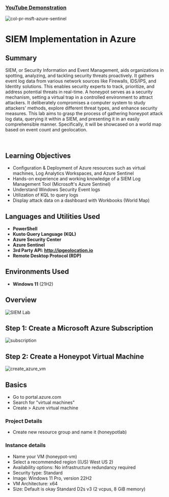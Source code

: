 

 ### [YouTube Demonstration](https://youtu.be/7eJexJVCqJo)

![col-pr-msft-azure-sentinel](https://github.com/DashonJennings/SIEMImplementationInAzure/assets/160358839/9ab55ce6-0954-4892-a1c6-c3b0bfbb45e8)

<h1>SIEM Implementation in Azure</h1>

<h2>Summary</h2>

SIEM, or Security Information and Event Management, aids organizations in spotting, analyzing, and tackling security threats proactively. It gathers event log data from various network sources like Firewalls, IDS/IPS, and Identity solutions. This enables security experts to track, prioritize, and address potential threats in real-time. A honeypot serves as a security mechanism, setting a virtual trap in a controlled environment to attract attackers. It deliberately compromises a computer system to study attackers' methods, explore different threat types, and enhance security measures. This lab aims to grasp the process of gathering honeypot attack log data, querying it within a SIEM, and presenting it in an easily comprehensible manner. Specifically, it will be showcased on a world map based on event count and geolocation.

<br />

<h2>Learning Objectives</h2>

- Configuration & Deployment of Azure resources such as virtual machines, Log Analytics Workspaces, and Azure Sentinel
- Hands-on experience and working knowledge of a SIEM Log Management Tool (Microsoft's Azure Sentinel)
- Understand Windows Security Event logs
- Utilization of KQL to query logs
- Display attack data on a dashboard with Workbooks (World Map)

<h2>Languages and Utilities Used</h2>

- <b>PowerShell</b> 
- <b>Kusto Query Language (KQL)</b>
- <b>Azure Security Center</b>
- <b>Azure Sentinel</b>
- <b>3rd Party API: http://ipgeolocation.io</b>
- <b>Remote Desktop Protocol (RDP)</b>

<h2>Environments Used </h2>

- <b>Windows 11</b> (21H2)


<h2>Overview</h2>

 ![SIEM Lab](https://github.com/DashonJennings/SIEMImplementationInAzure/assets/160358839/086407fa-6c4e-42a2-823b-8a7d2202cf01)

<h2>Step 1: Create a Microsoft Azure Subscription</h2>

![subscription](https://github.com/DashonJennings/SIEMImplementationInAzure/assets/160358839/d95487ae-30fd-47d2-bcbb-a04635d4e543)


<h2>Step 2: Create a Honeypot Virtual Machine</h2>

![create_azure_vm](https://github.com/DashonJennings/SIEMImplementationInAzure/assets/160358839/f46f04f3-3921-4fb6-a6ba-6a2541cf0190)


<h2>Basics</h2>

- Go to portal.azure.com
- Search for "virtual machines"
- Create > Azure virtual machine


<h3>Project Details</h3>

- Create new resource group and name it (honeypotlab)


<h3>Instance details</h3>

- Name your VM (honeypot-vm)
- Select a recommended region ((US) West US 2)
- Availability options: No infrastructure redundancy required
- Security type: Standard
- Image: Windows 11 Pro, version 22H2 
- VM Architecture: x64
- Size: Default is okay Standard D2s v3 (2 vcpus, 8 GiB memory)





<br />
<br />


<!--
 ```diff
- text in red
+ text in green
! text in orange
# text in gray
@@ text in purple (and bold)@@
```
--!>
